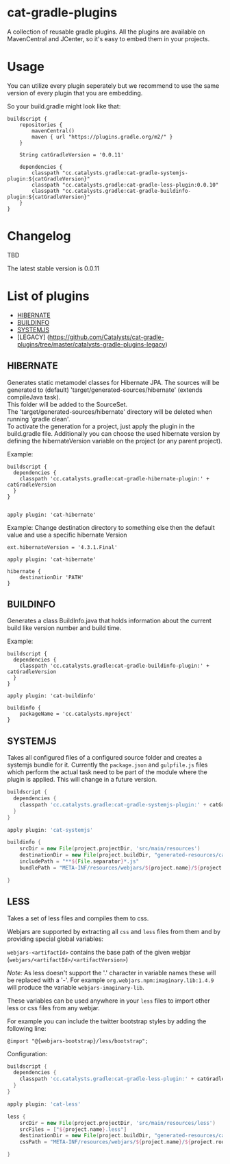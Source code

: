 cat-gradle-plugins
========================

A collection of reusable gradle plugins. All the plugins are available on MavenCentral and JCenter, so it's easy to embed
them in your projects. 


Usage
=====
You can utilize every plugin seperately but we recommend to use the same version of every plugin that you are embedding.

So your build.gradle might look like that:

```
buildscript {
    repositories {
        mavenCentral()
        maven { url "https://plugins.gradle.org/m2/" }
    }

    String catGradleVersion = '0.0.11'

    dependencies {
        classpath "cc.catalysts.gradle:cat-gradle-systemjs-plugin:${catGradleVersion}"
        classpath "cc.catalysts.gradle:cat-gradle-less-plugin:0.0.10"
        classpath "cc.catalysts.gradle:cat-gradle-buildinfo-plugin:${catGradleVersion}"
    }
}
```

Changelog
=====
TBD

The latest stable version is 0.0.11


List of plugins
===============

* [HIBERNATE](#hibernate)
* [BUILDINFO](#buildinfo)
* [SYSTEMJS](#systemjs)
* [LEGACY] (https://github.com/Catalysts/cat-gradle-plugins/tree/master/catalysts-gradle-plugins-legacy)

HIBERNATE
------
Generates static metamodel classes for Hibernate JPA. The sources will be generated to (default) 'target/generated-sources/hibernate' (extends compileJava task).  
This folder will be added to the SourceSet.  
The 'target/generated-sources/hibernate' directory will be deleted when running 'gradle clean'.  
To activate the generation for a project, just apply the plugin in the build.gradle file. Additionally you can choose the used hibernate version by defining the hibernateVersion variable on the project (or any parent project).

Example:
```
buildscript {
  dependencies {
    classpath 'cc.catalysts.gradle:cat-gradle-hibernate-plugin:' + catGradleVersion
  }
}


apply plugin: 'cat-hibernate'
```

Example: Change destination directory to something else then the default value and use a specific hibernate Version
```
ext.hibernateVersion = '4.3.1.Final'

apply plugin: 'cat-hibernate'

hibernate {
    destinationDir 'PATH'
}
```


BUILDINFO
------

Generates a class BuildInfo.java that holds information about the current build like version number and build time.

Example:
```
buildscript {
  dependencies {
    classpath 'cc.catalysts.gradle:cat-gradle-buildinfo-plugin:' + catGradleVersion
  }
}

apply plugin: 'cat-buildinfo'

buildinfo {
    packageName = 'cc.catalysts.mproject'
}
```

SYSTEMJS
------

Takes all configured files of a configured source folder and creates a systemjs bundle for it.
Currently the `package.json` and `gulpfile.js` files which perform the actual task need to be part of the module where the plugin is applied.
This will change in a future version.

```groovy
buildscript {
  dependencies {
    classpath 'cc.catalysts.gradle:cat-gradle-systemjs-plugin:' + catGradleVersion
  }
}

apply plugin: 'cat-systemjs'

buildinfo {
    srcDir = new File(project.projectDir, 'src/main/resources')
    destinationDir = new File(project.buildDir, "generated-resources/cat-systemjs")
    includePath = "**${File.separator}*.js"
    bundlePath = "META-INF/resources/webjars/${project.name}/${project.rootProject.version}"

}
```

LESS
------

Takes a set of less files and compiles them to css.

Webjars are supported by extracting all `css` and `less` files from them and by providing special global variables:

`webjars-<artifactId>` contains the base path of the given webjar (`webjars/<artifactId>/<artifactVersion>`)

*Note:* As less doesn't support the '.' character in variable names these will be replaced with a '-'.
For example `org.webjars.npm:imaginary.lib:1.4.9` will produce the variable `webjars-imaginary-lib`.

These variables can be used anywhere in your `less` files to import other less or css files from any webjar.

For example you can include the twitter bootstrap styles by adding the following line:

```less
@import "@{webjars-bootstrap}/less/bootstrap";
```

Configuration:

```groovy
buildscript {
  dependencies {
    classpath 'cc.catalysts.gradle:cat-gradle-less-plugin:' + catGradleVersion
  }
}

apply plugin: 'cat-less'

less {
    srcDir = new File(project.projectDir, 'src/main/resources/less')
    srcFiles = ["${project.name}.less"]
    destinationDir = new File(project.buildDir, "generated-resources/cat-less")
    cssPath = "META-INF/resources/webjars/${project.name}/${project.rootProject.version}"

}
```

